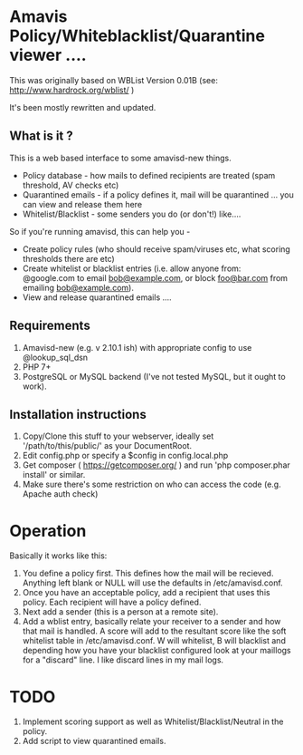 # Amavis Policy/Whiteblacklist/Quarantine viewer ....

This was originally based on WBList Version 0.01B  (see: http://www.hardrock.org/wblist/ )

It's been mostly rewritten and updated. 


## What is it ?

This is a web based interface to some amavisd-new things.

 * Policy database - how mails to defined recipients are treated (spam threshold, AV checks etc)
 * Quarantined emails - if a policy defines it, mail will be quarantined ... you can view and release them here
 * Whitelist/Blacklist - some senders you do (or don't!) like....

So if you're running amavisd, this can help you -

 * Create policy rules (who should receive spam/viruses etc, what scoring thresholds there are etc)
 * Create whitelist or blacklist entries (i.e. allow anyone from: @google.com to email bob@example.com, or block foo@bar.com from emailing bob@example.com).
 * View and release quarantined emails ....


## Requirements 

 1. Amavisd-new (e.g. v 2.10.1 ish) with appropriate config to use @lookup\_sql\_dsn
 2. PHP 7+
 3. PostgreSQL or MySQL backend (I've not tested MySQL, but it ought to work).

## Installation instructions

 1. Copy/Clone this stuff to your webserver, ideally set '/path/to/this/public/' as your DocumentRoot.
 2. Edit config.php or specify a $config in config.local.php
 3. Get composer ( https://getcomposer.org/ ) and run 'php composer.phar install' or similar.
 4. Make sure there's some restriction on who can access the code (e.g. Apache auth check)

# Operation

Basically it works like this:

 1. You define a policy first.  This defines how the mail will be recieved. 
   Anything left blank or NULL will use the defaults in /etc/amavisd.conf.
 2. Once you have an acceptable policy, add a recipient that uses this policy. 
   Each recipient will have a policy defined.
 3. Next add a sender (this is a person at a remote site).
 4. Add a wblist entry, basically relate your receiver to a sender and how
   that mail is handled.  A score will add to the resultant score like the
   soft whitelist table in /etc/amavisd.conf.  W will whitelist, B will
   blacklist and depending how you have your blacklist configured look at your
   maillogs for a "discard" line.  I like discard lines in my mail logs.


# TODO

 1. Implement scoring support as well as Whitelist/Blacklist/Neutral in the policy.
 2. Add script to view quarantined emails.
